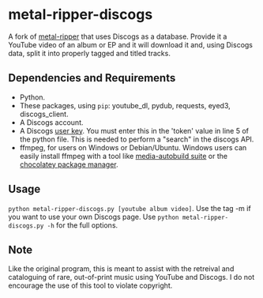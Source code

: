 # metal-ripper-discogs
A fork of [metal-ripper](https://github.com/konata-chan404/metal-ripper) that uses Discogs as a database. Provide it a YouTube video of an album or EP and it will download it and, using Discogs data, split it into properly tagged and titled tracks.

## Dependencies and Requirements
* Python.
* These packages, using `pip`: youtube_dl, pydub, requests, eyed3, discogs_client.
* A Discogs account. 
* A Discogs [user key](https://www.discogs.com/settings/developers). You must enter this in the 'token' value in line 5 of the python file. This is needed to perform a "search" in the discogs API.
* ffmpeg, for users on Windows or Debian/Ubuntu. Windows users can easily install ffmpeg with a tool like [media-autobuild suite](https://github.com/m-ab-s/media-autobuild_suite) or the [chocolatey package manager](https://chocolatey.org).

## Usage
`python metal-ripper-discogs.py [youtube album video]`.
Use the tag -m if you want to use your own Discogs page.
Use `python metal-ripper-discogs.py -h` for the full options.

## Note
Like the original program, this is meant to assist with the retreival and cataloguing of rare, out-of-print music using YouTube and Discogs. I do not encourage the use of this tool to violate copyright.
